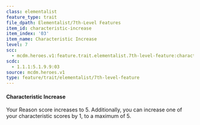 ```yaml
---
class: elementalist
feature_type: trait
file_dpath: Elementalist/7th-Level Features
item_id: characteristic-increase
item_index: '03'
item_name: Characteristic Increase
level: 7
scc:
  - mcdm.heroes.v1:feature.trait.elementalist.7th-level-feature:characteristic-increase
scdc:
  - 1.1.1:5.1.9.9:03
source: mcdm.heroes.v1
type: feature/trait/elementalist/7th-level-feature
---
```


#### Characteristic Increase

Your Reason score increases to 5. Additionally, you can increase one of your characteristic scores by 1, to a maximum of 5.
